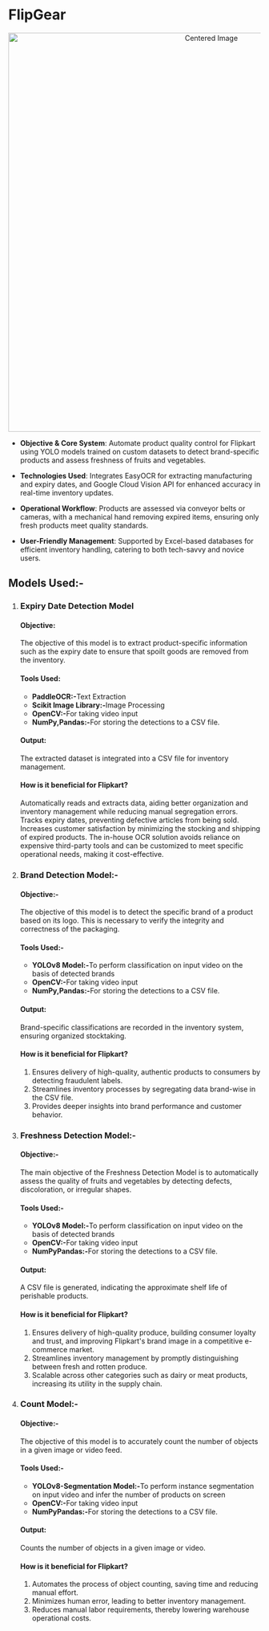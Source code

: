 # FlipGear


<p align="center">
  <img src="https://github.com/user-attachments/assets/f7c2af5b-f117-461e-962a-d4c0562547cc" alt="Centered Image" width="795">
</p>

- **Objective & Core System**: Automate product quality control for Flipkart using YOLO models trained on custom datasets to detect brand-specific products and assess freshness of fruits and vegetables.

- **Technologies Used**: Integrates EasyOCR for extracting manufacturing and expiry dates, and Google Cloud Vision API for enhanced accuracy in real-time inventory updates.

- **Operational Workflow**: Products are assessed via conveyor belts or cameras, with a mechanical hand removing expired items, ensuring only fresh products meet quality standards.

- **User-Friendly Management**: Supported by Excel-based databases for efficient inventory handling, catering to both tech-savvy and novice users.
<h2>Models Used:-</h2>
  <ol>
<li><h3>Expiry Date Detection Model</h3>
<h4>Objective:</h4>
The objective of this model is to extract product-specific information such as the expiry date to ensure that spoilt goods are removed from the inventory.<br>
<h4>Tools Used:</h4>   
<ul>
  <li><b>PaddleOCR:-</b>Text Extraction</li>
  <li><b>Scikit Image Library:-</b>Image Processing</li>
  <li><b>OpenCV:-</b>For taking video input</li>
   <li><b>NumPy,Pandas:-</b>For storing the detections to a CSV file.</li>
</ul>
<h4>Output:</h4>
The extracted dataset is integrated into a CSV file for inventory management.
<h4>How is it beneficial for Flipkart?</h4>
Automatically reads and extracts data, aiding better organization and inventory management while reducing manual segregation errors.
Tracks expiry dates, preventing defective articles from being sold.
Increases customer satisfaction by minimizing the stocking and shipping of expired products.
The in-house OCR solution avoids reliance on expensive third-party tools and can be customized to meet specific operational needs, making it cost-effective.
 </li>
<li><h3>Brand Detection Model:-</h3>
  <h4>Objective:-</h4>
  The objective of this model is to detect the specific brand of a product based on its logo. This is necessary to verify the integrity and correctness of the packaging.
  <h4>Tools Used:-</h4>
  <ul>
    <li><b>YOLOv8 Model:-</b>To perform classification on input video on the basis of detected brands</li>
    <li><b>OpenCV:-</b>For taking video input</li>
    <li><b>NumPy,Pandas:-</b>For storing the detections to a CSV file.</li>
  </ul>
  <h4>Output:</h4>
Brand-specific classifications are recorded in the inventory system, ensuring organized stocktaking.
<h4>How is it beneficial for Flipkart?</h4>
  <ol>
<li>Ensures delivery of high-quality, authentic products to consumers by detecting fraudulent labels.</li> 
<li>Streamlines inventory processes by segregating data brand-wise in the CSV file.</li>
<li>Provides deeper insights into brand performance and customer behavior.</li>
  </ol>
</li>
<li><h3>Freshness Detection Model:-</h3>
  <h4>Objective:-</h4>
  The main objective of the Freshness Detection Model is to automatically assess the quality of fruits and vegetables by detecting defects, discoloration, or irregular shapes.
  <h4>Tools Used:-</h4>
  <ul>
    <li><b>YOLOv8 Model:-</b>To perform classification on input video on the basis of detected brands</li>
    <li><b>OpenCV:-</b>For taking video input</li>
    <li><b>NumPyPandas:-</b>For storing the detections to a CSV file.</li>
  </ul>
  <h4>Output:</h4>
A CSV file is generated, indicating the approximate shelf life of perishable products.
<h4>How is it beneficial for Flipkart?</h4>
  <ol>
<li>Ensures delivery of high-quality produce, building consumer loyalty and trust, and improving Flipkart's brand image in a competitive e-commerce market.</li> 
<li>Streamlines inventory management by promptly distinguishing between fresh and rotten produce.</li>
<li>Scalable across other categories such as dairy or meat products, increasing its utility in the supply chain.</li>
  </ol>
</li>
<li><h3>Count Model:-</h3>
  <h4>Objective:-</h4>
 The objective of this model is to accurately count the number of objects in a given image or video feed.
  <h4>Tools Used:-</h4>
  <ul>
    <li><b>YOLOv8-Segmentation Model:-</b>To perform instance segmentation on input video and infer the number of products on screen</li>
    <li><b>OpenCV:-</b>For taking video input</li>
    <li><b>NumPyPandas:-</b>For storing the detections to a CSV file.</li>
  </ul>
  <h4>Output:</h4>
Counts the number of objects in a given image or video.
<h4>How is it beneficial for Flipkart?</h4>
  <ol>
<li>Automates the process of object counting, saving time and reducing manual effort.</li> 
<li>Minimizes human error, leading to better inventory management.</li>
<li>Reduces manual labor requirements, thereby lowering warehouse operational costs.</li>
  </ol>
</li>
  </ol>
